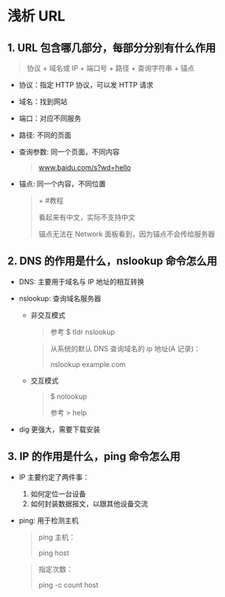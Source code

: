 # 浅析 URL

## 1. URL 包含哪几部分，每部分分别有什么作用

> 协议 + 域名或 IP + 端口号 + 路径 + 查询字符串 + 锚点

* 协议：指定 HTTP 协议，可以发 HTTP 请求
* 域名：找到网站
* 端口：对应不同服务
* 路径: 不同的页面
* 查询参数: 同一个页面，不同内容

    > www.baidu.com/s?wd=hello

* 锚点: 同一个内容，不同位置

    > \+ \#教程
    >
    > 看起来有中文，实际不支持中文
    >
    > 锚点无法在 Network 面板看到，因为锚点不会传给服务器

## 2. DNS 的作用是什么，nslookup 命令怎么用

* DNS: 主要用于域名与 IP 地址的相互转换

* nslookup: 查询域名服务器

    * 非交互模式

        > 参考 $ tldr nslookup

        > 从系统的默认 DNS 查询域名的 ip 地址(A 记录)：
        >
        > nslookup example.com

    * 交互模式

        > $ nolookup
        > 
        > 参考 \> help

* dig 更强大，需要下载安装

## 3. IP 的作用是什么，ping 命令怎么用

* IP 主要约定了两件事：

    1. 如何定位一台设备
    2. 如何封装数据报文，以跟其他设备交流

* ping: 用于检测主机

    > ping 主机：
    >
    > ping host

    > 指定次数：
    >
    > ping -c count host








